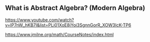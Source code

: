 ## What is Abstract Algebra? (Modern Algebra)
https://www.youtube.com/watch?v=IP7nW_hKB7I&list=PLi01XoE8jYoi3SgnnGorR_XOW3IcK-TP6



https://www.jmilne.org/math/CourseNotes/index.html